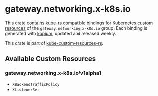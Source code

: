 <!--
SPDX-FileCopyrightText: The kube-custom-resources-rs Authors
SPDX-License-Identifier: 0BSD
 -->

# gateway.networking.x-k8s.io

This crate contains [kube-rs](https://kube.rs/) compatible bindings for Kubernetes [custom resources](https://kubernetes.io/docs/tasks/extend-kubernetes/custom-resources/custom-resource-definitions/) of the `gateway.networking.x-k8s.io` group. Each binding is generated with [kopium](https://github.com/kube-rs/kopium), updated and released weekly.

This crate is part of [kube-custom-resources-rs](https://github.com/metio/kube-custom-resources-rs).

## Available Custom Resources

### gateway.networking.x-k8s.io/v1alpha1
- `XBackendTrafficPolicy`
- `XListenerSet`
